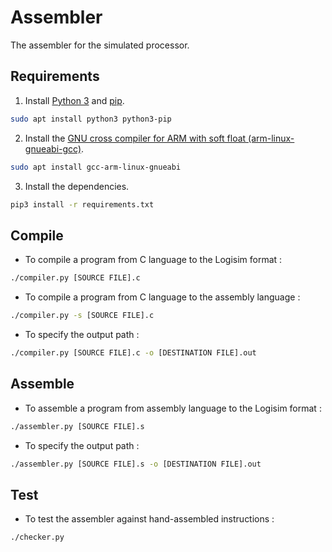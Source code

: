 # Assembler

The assembler for the simulated processor.

## Requirements

1. Install [Python 3](https://www.python.org/downloads/) and [pip](https://pypi.org/).
```bash
sudo apt install python3 python3-pip
```

2. Install the [GNU cross compiler for ARM with soft float (arm-linux-gnueabi-gcc)](https://developer.arm.com/tools-and-software/open-source-software/developer-tools/gnu-toolchain/gnu-a/downloads).
```bash
sudo apt install gcc-arm-linux-gnueabi
```

3. Install the dependencies.
```bash
pip3 install -r requirements.txt
```

## Compile

- To compile a program from C language to the Logisim format :
```bash
./compiler.py [SOURCE FILE].c
```

- To compile a program from C language to the assembly language :
```bash
./compiler.py -s [SOURCE FILE].c
```

- To specify the output path :
```bash
./compiler.py [SOURCE FILE].c -o [DESTINATION FILE].out
```

## Assemble

- To assemble a program from assembly language to the Logisim format :
```bash
./assembler.py [SOURCE FILE].s
```

- To specify the output path :
```bash
./assembler.py [SOURCE FILE].s -o [DESTINATION FILE].out
```

## Test

- To test the assembler against hand-assembled instructions :

```bash
./checker.py
```
